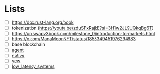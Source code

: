# Lists

- [ ] https://doc.rust-lang.org/book
- [ ] tokenization (https://youtu.be/zduSFxRajkE?si=3H1w2JLSUQkqBg6T)
- [ ] https://uniswapv3book.com/milestone_0/introduction-to-markets.html
- [ ] https://x.com/ManaMoonNFT/status/1858349451976294683
- [ ] base blockchain
- [ ] [agent](https://github.com/ai16z/eliza)
- [ ] [native](https://www.youtube.com/watch?v=0-S5a0eXPoc)
- [ ] [yew](https://yew.rs/docs/getting-started/build-a-sample-app)
- [ ] [low_latency_systems](https://www.youtube.com/playlist?list=PLiWOUsmg3XMJY5C_LOqeznBGHc8CNg8_a)
